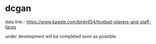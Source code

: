 # dcgan

data link:- https://www.kaggle.com/birdy654/football-players-and-staff-faces


under development will be completed soon as possible.
